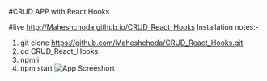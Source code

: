 #CRUD APP with React Hooks

#live http://Maheshchoda.github.io/CRUD_React_Hooks
Installation notes:-
1) git clone https://github.com/Maheshchoda/CRUD_React_Hooks.git
2) cd CRUD_React_Hooks
3) npm i
4) npm start
![App Screeshort](../src/Screenshot.png)
